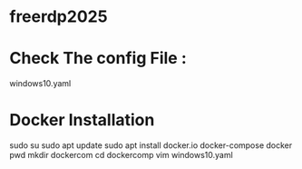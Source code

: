 # freerdp2025
# Check The config File :
 windows10.yaml
# Docker Installation
sudo su
sudo apt update
sudo apt install docker.io docker-compose
docker
pwd
mkdir dockercom
cd dockercomp
vim windows10.yaml


